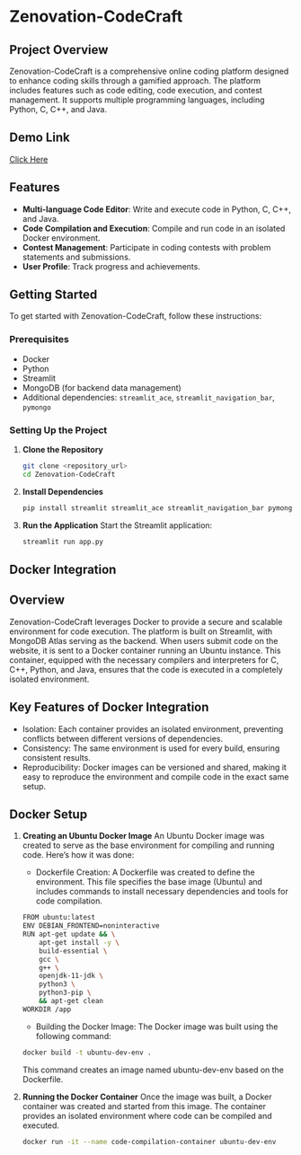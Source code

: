 # Zenovation-CodeCraft

## Project Overview

Zenovation-CodeCraft is a comprehensive online coding platform designed to enhance coding skills through a gamified approach. The platform includes features such as code editing, code execution, and contest management. It supports multiple programming languages, including Python, C, C++, and Java.

## Demo Link

[Click Here](https://drive.google.com/drive/folders/1pqMG3NFnDIMa3ZGOwfyKBuyKQLiu7_aY?usp=sharing)

## Features

- **Multi-language Code Editor**: Write and execute code in Python, C, C++, and Java.
- **Code Compilation and Execution**: Compile and run code in an isolated Docker environment.
- **Contest Management**: Participate in coding contests with problem statements and submissions.
- **User Profile**: Track progress and achievements.

## Getting Started

To get started with Zenovation-CodeCraft, follow these instructions:

### Prerequisites

- Docker
- Python
- Streamlit
- MongoDB (for backend data management)
- Additional dependencies: `streamlit_ace`, `streamlit_navigation_bar`, `pymongo`

### Setting Up the Project

1. **Clone the Repository**
   ```bash
   git clone <repository_url>
   cd Zenovation-CodeCraft
   ```
2. **Install Dependencies**
   ```bash
   pip install streamlit streamlit_ace streamlit_navigation_bar pymongo
   ```
3. **Run the Application**
   Start the Streamlit application:
   ```bash
   streamlit run app.py
   ```

## Docker Integration

## Overview

Zenovation-CodeCraft leverages Docker to provide a secure and scalable environment for code execution. The platform is built on Streamlit, with MongoDB Atlas serving as the backend. When users submit code on the website, it is sent to a Docker container running an Ubuntu instance. This container, equipped with the necessary compilers and interpreters for C, C++, Python, and Java, ensures that the code is executed in a completely isolated environment.

## Key Features of Docker Integration
   - Isolation: Each container provides an isolated environment, preventing conflicts between different versions of dependencies.
   - Consistency: The same environment is used for every build, ensuring consistent results.
   - Reproducibility: Docker images can be versioned and shared, making it easy to reproduce the environment and compile code in the exact same setup.

## Docker Setup

1. **Creating an Ubuntu Docker Image**
   An Ubuntu Docker image was created to serve as the base environment for compiling and running code. Here’s how it was done:
   - Dockerfile Creation: A Dockerfile was created to define the environment. This file specifies the base image (Ubuntu) and includes commands to install necessary dependencies and tools for code compilation.
   ```bash
   FROM ubuntu:latest
   ENV DEBIAN_FRONTEND=noninteractive
   RUN apt-get update && \
       apt-get install -y \
       build-essential \
       gcc \
       g++ \
       openjdk-11-jdk \
       python3 \
       python3-pip \
       && apt-get clean
   WORKDIR /app
   ```
   - Building the Docker Image: The Docker image was built using the following command:
     
   ```bash
   docker build -t ubuntu-dev-env .
   ```
   This command creates an image named ubuntu-dev-env based on the Dockerfile.

2. **Running the Docker Container**
   Once the image was built, a Docker container was created and started from this image. The container provides an isolated environment where code can be compiled and executed.
   ```bash
   docker run -it --name code-compilation-container ubuntu-dev-env
   ```




